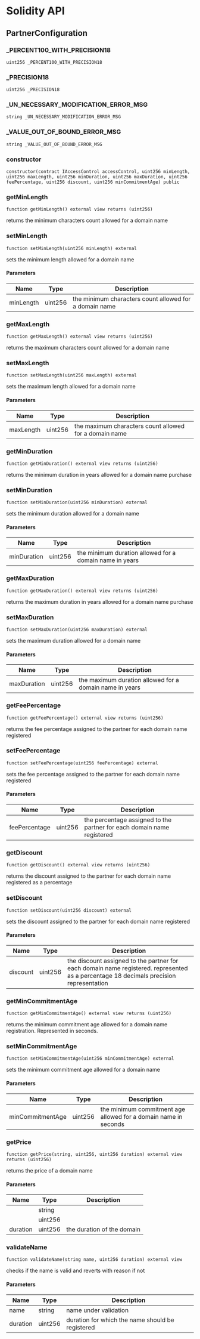 # Solidity API

## PartnerConfiguration

### _PERCENT100_WITH_PRECISION18

```solidity
uint256 _PERCENT100_WITH_PRECISION18
```

### _PRECISION18

```solidity
uint256 _PRECISION18
```

### _UN_NECESSARY_MODIFICATION_ERROR_MSG

```solidity
string _UN_NECESSARY_MODIFICATION_ERROR_MSG
```

### _VALUE_OUT_OF_BOUND_ERROR_MSG

```solidity
string _VALUE_OUT_OF_BOUND_ERROR_MSG
```

### constructor

```solidity
constructor(contract IAccessControl accessControl, uint256 minLength, uint256 maxLength, uint256 minDuration, uint256 maxDuration, uint256 feePercentage, uint256 discount, uint256 minCommitmentAge) public
```

### getMinLength

```solidity
function getMinLength() external view returns (uint256)
```

returns the minimum characters count allowed for a domain name

### setMinLength

```solidity
function setMinLength(uint256 minLength) external
```

sets the minimum length allowed for a domain name

#### Parameters

| Name | Type | Description |
| ---- | ---- | ----------- |
| minLength | uint256 | the minimum characters count allowed for a domain name |

### getMaxLength

```solidity
function getMaxLength() external view returns (uint256)
```

returns the maximum characters count allowed for a domain name

### setMaxLength

```solidity
function setMaxLength(uint256 maxLength) external
```

sets the maximum length allowed for a domain name

#### Parameters

| Name | Type | Description |
| ---- | ---- | ----------- |
| maxLength | uint256 | the maximum characters count allowed for a domain name |

### getMinDuration

```solidity
function getMinDuration() external view returns (uint256)
```

returns the minimum duration in years allowed for a domain name purchase

### setMinDuration

```solidity
function setMinDuration(uint256 minDuration) external
```

sets the minimum duration allowed for a domain name

#### Parameters

| Name | Type | Description |
| ---- | ---- | ----------- |
| minDuration | uint256 | the minimum duration allowed for a domain name in years |

### getMaxDuration

```solidity
function getMaxDuration() external view returns (uint256)
```

returns the maximum duration in years allowed for a domain name purchase

### setMaxDuration

```solidity
function setMaxDuration(uint256 maxDuration) external
```

sets the maximum duration allowed for a domain name

#### Parameters

| Name | Type | Description |
| ---- | ---- | ----------- |
| maxDuration | uint256 | the maximum duration allowed for a domain name in years |

### getFeePercentage

```solidity
function getFeePercentage() external view returns (uint256)
```

returns the fee percentage assigned to the partner for each domain name registered

### setFeePercentage

```solidity
function setFeePercentage(uint256 feePercentage) external
```

sets the fee percentage assigned to the partner for each domain name registered

#### Parameters

| Name | Type | Description |
| ---- | ---- | ----------- |
| feePercentage | uint256 | the percentage assigned to the partner for each domain name registered |

### getDiscount

```solidity
function getDiscount() external view returns (uint256)
```

returns the discount assigned to the partner for each domain name registered as a percentage

### setDiscount

```solidity
function setDiscount(uint256 discount) external
```

sets the discount assigned to the partner for each domain name registered

#### Parameters

| Name | Type | Description |
| ---- | ---- | ----------- |
| discount | uint256 | the discount assigned to the partner for each domain name registered. represented as a percentage 18 decimals precision representation |

### getMinCommitmentAge

```solidity
function getMinCommitmentAge() external view returns (uint256)
```

returns the minimum commitment age allowed for a domain name registration. Represented in seconds.

### setMinCommitmentAge

```solidity
function setMinCommitmentAge(uint256 minCommitmentAge) external
```

sets the minimum commitment age allowed for a domain name

#### Parameters

| Name | Type | Description |
| ---- | ---- | ----------- |
| minCommitmentAge | uint256 | the minimum commitment age allowed for a domain name in seconds |

### getPrice

```solidity
function getPrice(string, uint256, uint256 duration) external view returns (uint256)
```

returns the price of a domain name

#### Parameters

| Name | Type | Description |
| ---- | ---- | ----------- |
|  | string |  |
|  | uint256 |  |
| duration | uint256 | the duration of the domain |

### validateName

```solidity
function validateName(string name, uint256 duration) external view
```

checks if the name is valid and reverts with reason if not

#### Parameters

| Name | Type | Description |
| ---- | ---- | ----------- |
| name | string | name under validation |
| duration | uint256 | duration for which the name should be registered |

